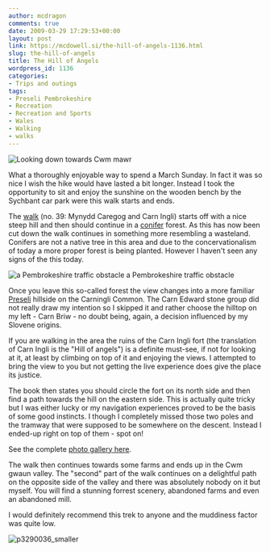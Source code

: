 ```yaml
---
author: mcdragon
comments: true
date: 2009-03-29 17:29:53+00:00
layout: post
link: https://mcdowell.si/the-hill-of-angels-1136.html
slug: the-hill-of-angels
title: The Hill of Angels
wordpress_id: 1136
categories:
- Trips and outings
tags:
- Preseli Pembrokeshire
- Recreation
- Recreation and Sports
- Wales
- Walking
- walks
---
```


![Looking down towards Cwm mawr](https://img.mcdowell.si/2009/04/p3290007_smaller1-1.jpg "Looking down towards Cwm mawr")

What a thoroughly enjoyable way to spend a March Sunday. In fact it was so nice I wish the hike would have lasted a bit longer. Instead I took the opportunity to sit and enjoy the sunshine on the wooden bench by the Sychbant car park were this walk starts and ends.

The [walk](http://www.amazon.co.uk/Walking-Pembrokeshire-Circular-National-Cicerone/dp/1852844310/ref=sr_11_1?ie=UTF8&qid=1237062996&sr=11-1) (no. 39: Mynydd Caregog and Carn Ingli) starts off with a nice steep hill and then should continue in a [conifer](http://en.wikipedia.org/wiki/Pinophyta) forest. As this has now been cut down the walk continues in something more resembling a wasteland. Conifers are not a native tree in this area and due to the concervationalism of today a more proper forest is being planted. However I haven't seen any signs of the this today.

![a Pembrokeshire traffic obstacle](https://img.mcdowell.si/2009/04/some_sheep1-1.jpg) a Pembrokeshire traffic obstacle

Once you leave this so-called forest the view changes into a more familiar [Preseli](http://en.wikipedia.org/wiki/Preseli_Pembrokeshire) hillside on the Carningli Common. The Carn Edward stone group did not really draw my intention so I skipped it and rather choose the hilltop on my left - Carn Briw - no doubt being, again, a decision influenced by my Slovene origins.

If you are walking in the area the ruins of the Carn Ingli fort (the translation of Carn Ingli is the "Hill of angels") is a definite must-see, if not for looking at it, at least by climbing on top of it and enjoying the views. I attempted to bring the view to you but not getting the live experience does give the place its justice.

The book then states you should circle the fort on its north side and then find a path towards the hill on the eastern side. This is actually quite tricky but I was either lucky or my navigation experiences proved to be the basis of some good instincts. I though I completely missed those two poles and the tramway that were supposed to be somewhere on the descent. Instead I ended-up right on top of them - spot on!

See the complete [photo gallery here](https://mcdowell.si/about/gallery?album=MynyddCaregogAndCarnIngli).

The walk then continues towards some farms and ends up in the Cwm gwaun valley. The "second" part of the walk continues on a delightful path on the opposite side of the valley and there was absolutely nobody on it but myself. You will find a stunning forrest scenery, abandoned farms and even an abandoned mill.

I would definitely recommend this trek to anyone and the muddiness factor was quite low.

![p3290036_smaller](https://img.mcdowell.si/2009/04/p3290036_smaller1-1.jpg)
